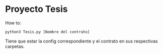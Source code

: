 # Proyecto Tesis


How to:

```python3 Tesis.py [Nombre del contrato]```

Tiene que estar la config correspondiente y el contrato en sus respectivas carpetas.
